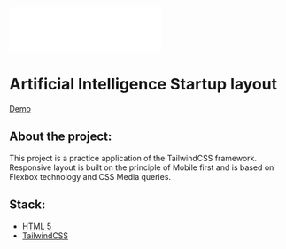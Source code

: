 ![logo](./src/assets/logo/aries.svg)
**<h1>Artificial Intelligence Startup layout</h1>**
[Demo](https://lightzone1981.github.io/aries/public)
**<h2>About the project:</h2>**
This project is a practice application of the TailwindCSS framework.
Responsive layout is built on the principle of Mobile first and is based on Flexbox technology and CSS Media queries.

<h2>Stack:</h2>

* [HTML 5](http://htmlbook.ru/samhtml5/sintaksis-html5)
* [TailwindCSS](https://tailwindcss.com)
